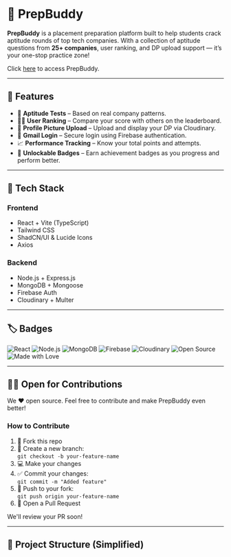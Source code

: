 # 🧠 PrepBuddy

**PrepBuddy** is a placement preparation platform built to help students crack aptitude rounds of top tech companies. With a collection of aptitude questions from **25+ companies**, user ranking, and DP upload support — it’s your one-stop practice zone!

Click [here](https://prep-buddy-test.vercel.app) to access PrepBuddy.

---

## 🌟 Features

- 🎯 **Aptitude Tests** – Based on real company patterns.
- 🧑‍🎓 **User Ranking** – Compare your score with others on the leaderboard.
- 📸 **Profile Picture Upload** – Upload and display your DP via Cloudinary.
- 🔐 **Gmail Login** – Secure login using Firebase authentication.
- 📈 **Performance Tracking** – Know your total points and attempts.
- 🏅 **Unlockable Badges** – Earn achievement badges as you progress and perform better.
  
---

## 🚀 Tech Stack

### Frontend
- React + Vite (TypeScript)
- Tailwind CSS
- ShadCN/UI & Lucide Icons
- Axios

### Backend
- Node.js + Express.js
- MongoDB + Mongoose
- Firebase Auth
- Cloudinary + Multer

---

## 🏷️ Badges

![React](https://img.shields.io/badge/Built%20With-React-blue)
![Node.js](https://img.shields.io/badge/Backend-Node.js-green)
![MongoDB](https://img.shields.io/badge/Database-MongoDB-brightgreen)
![Firebase](https://img.shields.io/badge/Auth-Firebase-yellow)
![Cloudinary](https://img.shields.io/badge/Storage-Cloudinary-lightblue)
![Open Source](https://img.shields.io/badge/Contributions-Welcome-orange)
![Made with Love](https://img.shields.io/badge/Made%20with-%E2%9D%A4-red)

---

## 🧑‍💻 Open for Contributions

We ❤️ open source. Feel free to contribute and make PrepBuddy even better!

### How to Contribute

1. 🍴 Fork this repo
2. 🌱 Create a new branch:  
   `git checkout -b your-feature-name`
3. 💻 Make your changes
4. ✅ Commit your changes:  
   `git commit -m "Added feature"`
5. 🚀 Push to your fork:  
   `git push origin your-feature-name`
6. 📝 Open a Pull Request

We'll review your PR soon!

---

## 📁 Project Structure (Simplified)

